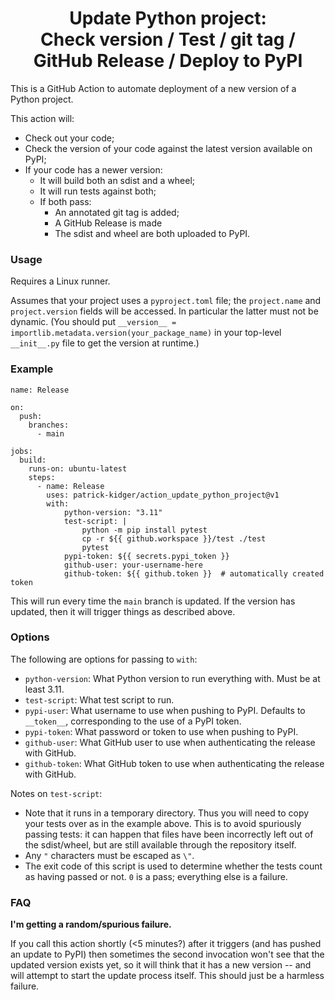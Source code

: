 <h1 align='center'>Update Python project:<br>Check version / Test / git tag / GitHub Release / Deploy to PyPI</h1>

This is a GitHub Action to automate deployment of a new version of a Python project.

This action will:
- Check out your code;
- Check the version of your code against the latest version available on PyPI;
- If your code has a newer version:
    - It will build both an sdist and a wheel;
    - It will run tests against both;
    - If both pass:
        - An annotated git tag is added;
        - A GitHub Release is made
        - The sdist and wheel are both uploaded to PyPI.

### Usage

Requires a Linux runner.

Assumes that your project uses a `pyproject.toml` file; the `project.name` and `project.version` fields will be accessed. In particular the latter must not be dynamic. (You should put `__version__ = importlib.metadata.version(your_package_name)` in your top-level `__init__.py` file to get the version at runtime.)

### Example

```
name: Release

on:
  push:
    branches:
      - main

jobs:
  build:
    runs-on: ubuntu-latest
    steps:
      - name: Release
        uses: patrick-kidger/action_update_python_project@v1
        with:
            python-version: "3.11"
            test-script: |
                python -m pip install pytest
                cp -r ${{ github.workspace }}/test ./test
                pytest
            pypi-token: ${{ secrets.pypi_token }}
            github-user: your-username-here
            github-token: ${{ github.token }}  # automatically created token
```

This will run every time the `main` branch is updated. If the version has updated, then it will trigger things as described above.

### Options

The following are options for passing to `with`:

- `python-version`: What Python version to run everything with. Must be at least 3.11.
- `test-script`: What test script to run.
- `pypi-user`: What username to use when pushing to PyPI. Defaults to `__token__`, corresponding to the use of a PyPI token.
- `pypi-token`: What password or token to use when pushing to PyPI.
- `github-user`: What GitHub user to use when authenticating the release with GitHub.
- `github-token`: What GitHub token to use when authenticating the release with GitHub.

Notes on `test-script`:

- Note that it runs in a temporary directory. Thus you will need to copy your tests over as in the example above. This is to avoid spuriously passing tests: it can happen that files have been incorrectly left out of the sdist/wheel, but are still available through the repository itself.
- Any `"` characters must be escaped as `\"`.
- The exit code of this script is used to determine whether the tests count as having passed or not. `0` is a pass; everything else is a failure.

### FAQ

**I'm getting a random/spurious failure.**

If you call this action shortly (<5 minutes?) after it triggers (and has pushed an update to PyPI) then sometimes the second invocation won't see that the updated version exists yet, so it will think that it has a new version -- and will attempt to start the update process itself. This should just be a harmless failure.

